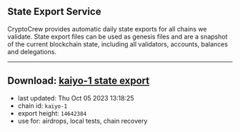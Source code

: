 ## State Export Service
CryptoCrew provides automatic daily state exports for all chains we validate. State export files can be used as genesis files and are a snapshot of the current blockchain state, including all validators, accounts, balances and delegations.

---
**Download: [kaiyo-1 state export](https://dl.ccvalidators.com/SERVICE/kujira/kaiyo-1_export_14642384.json)**
---

- last updated: Thu Oct 05 2023 13:18:25
- chain id: `kaiyo-1`
- export height: `14642384`
- use for: airdrops, local tests, chain recovery
